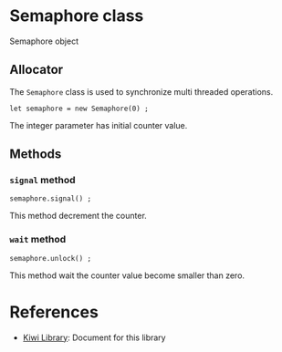 # Semaphore class
Semaphore object

## Allocator
The `Semaphore` class is used to synchronize multi threaded operations.
````
let semaphore = new Semaphore(0) ;
```` 
The integer parameter has initial counter value.

## Methods
### `signal` method
````
semaphore.signal() ;
````
This method decrement the counter.


### `wait` method
````
semaphore.unlock() ;
````
This method wait the counter value become smaller than zero.

# References
* [Kiwi Library](https://github.com/steelwheels/KiwiScript/blob/master/KiwiLibrary/Document/Library.md): Document for this library
